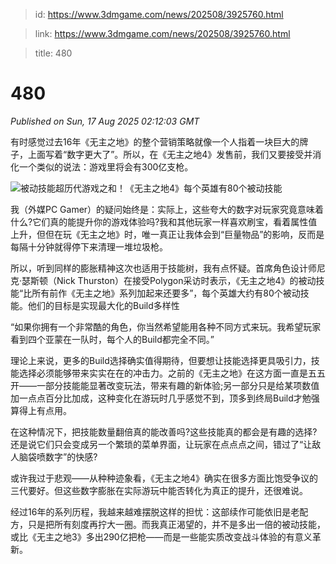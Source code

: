> id: https://www.3dmgame.com/news/202508/3925760.html

> link: https://www.3dmgame.com/news/202508/3925760.html

> title: 480

# 480
_Published on Sun, 17 Aug 2025 02:12:03 GMT_

有时感觉过去16年《无主之地》的整个营销策略就像一个人指着一块巨大的牌子，上面写着“数字更大了”。所以，在《无主之地4》发售前，我们又要接受并消化一个类似的说法：游戏里将会有300亿支枪。

![被动技能超历代游戏之和！《无主之地4》每个英雄有80个被动技能](https://img.3dmgame.com/uploads/images/news/20250817/1755396574_502634.jpg)

我（外媒PC Gamer）的疑问始终是：实际上，这些夸大的数字对玩家究竟意味着什么?它们真的能提升你的游戏体验吗?我和其他玩家一样喜欢刷宝，看着属性值上升，但但在玩《无主之地》时，唯一真正让我体会到“巨量物品”的影响，反而是每隔十分钟就得停下来清理一堆垃圾枪。

所以，听到同样的膨胀精神这次也适用于技能树，我有点怀疑。首席角色设计师尼克·瑟斯顿（Nick Thurston）在接受Polygon采访时表示，《无主之地4》的被动技能“比所有前作《无主之地》系列加起来还要多”，每个英雄大约有80个被动技能。他们的目标是实现最大化的Build多样性

“如果你拥有一个非常酷的角色，你当然希望能用各种不同方式来玩。我希望玩家看到四个亚蒙在一队时，每个人的Build都完全不同。”

理论上来说，更多的Build选择确实值得期待，但要想让技能选择更具吸引力，技能选择必须能够带来实实在在的冲击力。之前的《无主之地》在这方面一直是五五开——一部分技能能显著改变玩法，带来有趣的新体验;另一部分只是给某项数值加一点点百分比加成，这种变化在游玩时几乎感觉不到，顶多到终局Build才勉强算得上有点用。

在这种情况下，把技能数量翻倍真的能改善吗?这些技能真的都会是有趣的选择?还是说它们只会变成另一个繁琐的菜单界面，让玩家在点点点之间，错过了“让敌人脑袋喷数字”的快感?

或许我过于悲观——从种种迹象看，《无主之地4》确实在很多方面比饱受争议的三代要好。但这些数字膨胀在实际游玩中能否转化为真正的提升，还很难说。

经过16年的系列历程，我越来越难摆脱这样的担忧：这部续作可能依旧是老配方，只是把所有刻度再拧大一圈。而我真正渴望的，并不是多出一倍的被动技能，或比《无主之地3》多出290亿把枪——而是一些能实质改变战斗体验的有意义革新。
